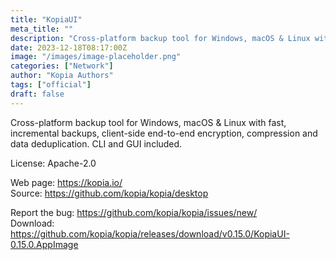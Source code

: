 ```yaml
---
title: "KopiaUI"
meta_title: ""
description: "Cross-platform backup tool for Windows, macOS & Linux with fast, incremental backups, client-side end-to-end encryption, compression and data deduplication. CLI and GUI included."
date: 2023-12-18T08:17:00Z
image: "/images/image-placeholder.png"
categories: ["Network"]
author: "Kopia Authors"
tags: ["official"]
draft: false
---
```


Cross-platform backup tool for Windows, macOS & Linux with fast, incremental backups, client-side end-to-end encryption, compression and data deduplication. CLI and GUI included.

License: Apache-2.0

Web page: https://kopia.io/  
Source: https://github.com/kopia/kopia/desktop

Report the bug: https://github.com/kopia/kopia/issues/new/  
Download: https://github.com/kopia/kopia/releases/download/v0.15.0/KopiaUI-0.15.0.AppImage
